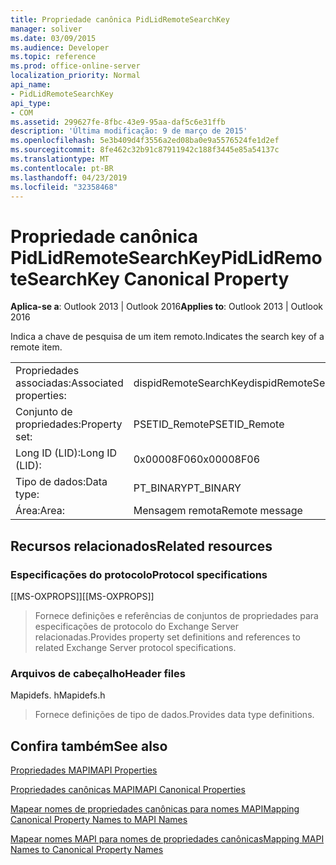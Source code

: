 ```yaml
---
title: Propriedade canônica PidLidRemoteSearchKey
manager: soliver
ms.date: 03/09/2015
ms.audience: Developer
ms.topic: reference
ms.prod: office-online-server
localization_priority: Normal
api_name:
- PidLidRemoteSearchKey
api_type:
- COM
ms.assetid: 299627fe-8fbc-43e9-95aa-daf5c6e31ffb
description: 'Última modificação: 9 de março de 2015'
ms.openlocfilehash: 5e3b409d4f3556a2ed08ba0e9a5576524fe1d2ef
ms.sourcegitcommit: 8fe462c32b91c87911942c188f3445e85a54137c
ms.translationtype: MT
ms.contentlocale: pt-BR
ms.lasthandoff: 04/23/2019
ms.locfileid: "32358468"
---
```

# <a name="pidlidremotesearchkey-canonical-property"></a><span data-ttu-id="46b5a-103">Propriedade canônica PidLidRemoteSearchKey</span><span class="sxs-lookup"><span data-stu-id="46b5a-103">PidLidRemoteSearchKey Canonical Property</span></span>

  
  
<span data-ttu-id="46b5a-104">**Aplica-se a**: Outlook 2013 | Outlook 2016</span><span class="sxs-lookup"><span data-stu-id="46b5a-104">**Applies to**: Outlook 2013 | Outlook 2016</span></span> 
  
<span data-ttu-id="46b5a-105">Indica a chave de pesquisa de um item remoto.</span><span class="sxs-lookup"><span data-stu-id="46b5a-105">Indicates the search key of a remote item.</span></span>
  
|||
|:-----|:-----|
|<span data-ttu-id="46b5a-106">Propriedades associadas:</span><span class="sxs-lookup"><span data-stu-id="46b5a-106">Associated properties:</span></span>  <br/> |<span data-ttu-id="46b5a-107">dispidRemoteSearchKey</span><span class="sxs-lookup"><span data-stu-id="46b5a-107">dispidRemoteSearchKey</span></span>  <br/> |
|<span data-ttu-id="46b5a-108">Conjunto de propriedades:</span><span class="sxs-lookup"><span data-stu-id="46b5a-108">Property set:</span></span>  <br/> |<span data-ttu-id="46b5a-109">PSETID_Remote</span><span class="sxs-lookup"><span data-stu-id="46b5a-109">PSETID_Remote</span></span>  <br/> |
|<span data-ttu-id="46b5a-110">Long ID (LID):</span><span class="sxs-lookup"><span data-stu-id="46b5a-110">Long ID (LID):</span></span>  <br/> |<span data-ttu-id="46b5a-111">0x00008F06</span><span class="sxs-lookup"><span data-stu-id="46b5a-111">0x00008F06</span></span>  <br/> |
|<span data-ttu-id="46b5a-112">Tipo de dados:</span><span class="sxs-lookup"><span data-stu-id="46b5a-112">Data type:</span></span>  <br/> |<span data-ttu-id="46b5a-113">PT_BINARY</span><span class="sxs-lookup"><span data-stu-id="46b5a-113">PT_BINARY</span></span>  <br/> |
|<span data-ttu-id="46b5a-114">Área:</span><span class="sxs-lookup"><span data-stu-id="46b5a-114">Area:</span></span>  <br/> |<span data-ttu-id="46b5a-115">Mensagem remota</span><span class="sxs-lookup"><span data-stu-id="46b5a-115">Remote message</span></span>  <br/> |
   
## <a name="related-resources"></a><span data-ttu-id="46b5a-116">Recursos relacionados</span><span class="sxs-lookup"><span data-stu-id="46b5a-116">Related resources</span></span>

### <a name="protocol-specifications"></a><span data-ttu-id="46b5a-117">Especificações do protocolo</span><span class="sxs-lookup"><span data-stu-id="46b5a-117">Protocol specifications</span></span>

<span data-ttu-id="46b5a-118">[[MS-OXPROPS]]</span><span class="sxs-lookup"><span data-stu-id="46b5a-118">[[MS-OXPROPS]]</span></span> 
  
> <span data-ttu-id="46b5a-119">Fornece definições e referências de conjuntos de propriedades para especificações de protocolo do Exchange Server relacionadas.</span><span class="sxs-lookup"><span data-stu-id="46b5a-119">Provides property set definitions and references to related Exchange Server protocol specifications.</span></span>
    
### <a name="header-files"></a><span data-ttu-id="46b5a-120">Arquivos de cabeçalho</span><span class="sxs-lookup"><span data-stu-id="46b5a-120">Header files</span></span>

<span data-ttu-id="46b5a-121">Mapidefs. h</span><span class="sxs-lookup"><span data-stu-id="46b5a-121">Mapidefs.h</span></span>
  
> <span data-ttu-id="46b5a-122">Fornece definições de tipo de dados.</span><span class="sxs-lookup"><span data-stu-id="46b5a-122">Provides data type definitions.</span></span>
    
## <a name="see-also"></a><span data-ttu-id="46b5a-123">Confira também</span><span class="sxs-lookup"><span data-stu-id="46b5a-123">See also</span></span>



[<span data-ttu-id="46b5a-124">Propriedades MAPI</span><span class="sxs-lookup"><span data-stu-id="46b5a-124">MAPI Properties</span></span>](mapi-properties.md)
  
[<span data-ttu-id="46b5a-125">Propriedades canônicas MAPI</span><span class="sxs-lookup"><span data-stu-id="46b5a-125">MAPI Canonical Properties</span></span>](mapi-canonical-properties.md)
  
[<span data-ttu-id="46b5a-126">Mapear nomes de propriedades canônicas para nomes MAPI</span><span class="sxs-lookup"><span data-stu-id="46b5a-126">Mapping Canonical Property Names to MAPI Names</span></span>](mapping-canonical-property-names-to-mapi-names.md)
  
[<span data-ttu-id="46b5a-127">Mapear nomes MAPI para nomes de propriedades canônicas</span><span class="sxs-lookup"><span data-stu-id="46b5a-127">Mapping MAPI Names to Canonical Property Names</span></span>](mapping-mapi-names-to-canonical-property-names.md)

